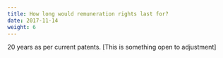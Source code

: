```yaml
---
title: How long would remuneration rights last for?
date: 2017-11-14
weight: 6
---
```


20 years as per current patents. [This is something open to adjustment]
